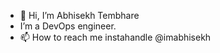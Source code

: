 - 👋 Hi, I’m Abhisekh Tembhare
-    I’m a DevOps engineer.
- 📫 How to reach me instahandle @imabhisekh

<!---
imabhisekh/imabhisekh is a ✨ special ✨ repository because its `README.md` (this file) appears on your GitHub profile.
You can click the Preview link to take a look at your changes.
--->
